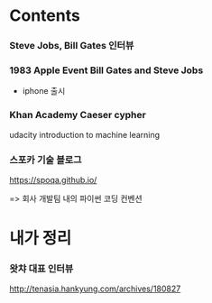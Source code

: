 # Contents



### Steve Jobs, Bill Gates 인터뷰



### 1983 Apple Event Bill Gates and Steve Jobs



- iphone 출시



### Khan Academy Caeser cypher



udacity introduction to machine learning





### 스포카 기술 블로그

https://spoqa.github.io/

=> 회사 개발팀 내의 파이썬 코딩 컨벤션







# 내가 정리

### 왓챠 대표 인터뷰

http://tenasia.hankyung.com/archives/180827